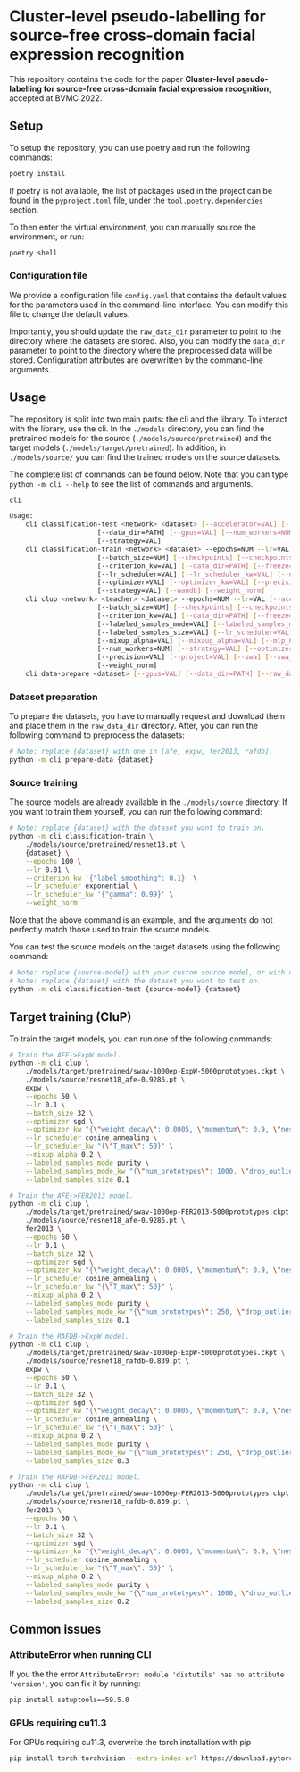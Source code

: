 # Cluster-level pseudo-labelling for source-free cross-domain facial expression recognition

This repository contains the code for the paper **Cluster-level pseudo-labelling for source-free cross-domain facial expression recognition**, accepted at BVMC 2022.

## Setup

To setup the repository, you can use poetry and run the following commands:

```sh
poetry install
```

If poetry is not available, the list of packages used in the project can be found in the `pyproject.toml` file,
under the `tool.poetry.dependencies` section.

To then enter the virtual environment, you can manually source the environment, or run:

```sh
poetry shell
```

### Configuration file

We provide a configuration file `config.yaml` that contains the default values for the parameters used in the
command-line interface. You can modify this file to change the default values.

Importantly, you should update the `raw_data_dir` parameter to point to the directory where the datasets are stored.
Also, you can modify the `data_dir` parameter to point to the directory where the preprocessed data will be stored.
Configuration attributes are overwritten by the command-line arguments.

## Usage

The repository is split into two main parts: the cli and the library. To interact with the library, use the cli.
In the `./models` directory, you can find the pretrained models for the source (`./models/source/pretrained`) and the target models (`./models/target/pretrained`).
In addition, in `./models/source/` you can find the trained models on the source datasets.

The complete list of commands can be found below. Note that you can type `python -m cli --help` to see the list of commands and arguments.

```sh
cli

Usage:
    cli classification-test <network> <dataset> [--accelerator=VAL] [--batch_size=NUM]
                      [--data_dir=PATH] [--gpus=VAL] [--num_workers=NUM] [--precision=VAL]
                      [--strategy=VAL]
    cli classification-train <network> <dataset> --epochs=NUM --lr=VAL [--accelerator=VAL]
                      [--batch_size=NUM] [--checkpoints] [--checkpoints_dir=PATH]
                      [--criterion_kw=VAL] [--data_dir=PATH] [--freeze=PART] [--gpus=VAL]
                      [--lr_scheduler=VAL] [--lr_scheduler_kw=VAL] [--name=VAL] [--num_workers=NUM]
                      [--optimizer=VAL] [--optimizer_kw=VAL] [--precision=VAL] [--project=VAL]
                      [--strategy=VAL] [--wandb] [--weight_norm]
    cli clup <network> <teacher> <dataset> --epochs=NUM --lr=VAL [--accelerator=VAL]
                      [--batch_size=NUM] [--checkpoints] [--checkpoints_dir=PATH]
                      [--criterion_kw=VAL] [--data_dir=PATH] [--freeze=PART] [--gpus=VAL]
                      [--labeled_samples_mode=VAL] [--labeled_samples_mode_kw=VAL]
                      [--labeled_samples_size=VAL] [--lr_scheduler=VAL] [--lr_scheduler_kw=VAL]
                      [--mixup_alpha=VAL] [--mixaug_alpha=VAL] [--mlp_head] [--name=VAL]
                      [--num_workers=NUM] [--strategy=VAL] [--optimizer=VAL] [--optimizer_kw=VAL]
                      [--precision=VAL] [--project=VAL] [--swa] [--swa_kw=VAL] [--wandb]
                      [--weight_norm]
    cli data-prepare <dataset> [--gpus=VAL] [--data_dir=PATH] [--raw_data_dir=PATH]
```

### Dataset preparation

To prepare the datasets, you have to manually request and download them and place them in the `raw_data_dir` directory.
After, you can run the following command to preprocess the datasets:

```sh
# Note: replace {dataset} with one in [afe, expw, fer2013, rafdb].
python -m cli prepare-data {dataset}
```

### Source training

The source models are already available in the `./models/source` directory. If you want to train them yourself, you can run the following command:

```sh
# Note: replace {dataset} with the dataset you want to train on.
python -m cli classification-train \
    ./models/source/pretrained/resnet18.pt \
    {dataset} \
    --epochs 100 \
    --lr 0.01 \
    --criterion_kw '{"label_smoothing": 0.1}' \
    --lr_scheduler exponential \
    --lr_scheduler_kw '{"gamma": 0.99}' \
    --weight_norm
```

Note that the above command is an example, and the arguments do not perfectly match those used to train the source models.

You can test the source models on the target datasets using the following command:

```sh
# Note: replace {source-model} with your custom source model, or with one available in `./models/source`.
# Note: replace {dataset} with the dataset you want to test on.
python -m cli classification-test {source-model} {dataset}
```

## Target training (CluP)

To train the target models, you can run one of the following commands:

```sh
# Train the AFE->ExpW model.
python -m cli clup \
    ./models/target/pretrained/swav-1000ep-ExpW-5000prototypes.ckpt \
    ./models/source/resnet18_afe-0.9286.pt \
    expw \
    --epochs 50 \
    --lr 0.1 \
    --batch_size 32 \
    --optimizer sgd \
    --optimizer_kw "{\"weight_decay\": 0.0005, \"momentum\": 0.9, \"nesterov\": true}" \
    --lr_scheduler cosine_annealing \
    --lr_scheduler_kw "{\"T_max\": 50}" \
    --mixup_alpha 0.2 \
    --labeled_samples_mode purity \
    --labeled_samples_mode_kw "{\"num_prototypes\": 1000, \"drop_outliers\": false, \"iter_clusters\": 1}" \
    --labeled_samples_size 0.1
```

```sh
# Train the AFE->FER2013 model.
python -m cli clup \
    ./models/target/pretrained/swav-1000ep-FER2013-5000prototypes.ckpt \
    ./models/source/resnet18_afe-0.9286.pt \
    fer2013 \
    --epochs 50 \
    --lr 0.1 \
    --batch_size 32 \
    --optimizer sgd \
    --optimizer_kw "{\"weight_decay\": 0.0005, \"momentum\": 0.9, \"nesterov\": true}" \
    --lr_scheduler cosine_annealing \
    --lr_scheduler_kw "{\"T_max\": 50}" \
    --mixup_alpha 0.2 \
    --labeled_samples_mode purity \
    --labeled_samples_mode_kw "{\"num_prototypes\": 250, \"drop_outliers\": false, \"iter_clusters\": 1}" \
    --labeled_samples_size 0.1
```

```sh
# Train the RAFDB->ExpW model.
python -m cli clup \
    ./models/target/pretrained/swav-1000ep-ExpW-5000prototypes.ckpt \
    ./models/source/resnet18_rafdb-0.839.pt \
    expw \
    --epochs 50 \
    --lr 0.1 \
    --batch_size 32 \
    --optimizer sgd \
    --optimizer_kw "{\"weight_decay\": 0.0005, \"momentum\": 0.9, \"nesterov\": true}" \
    --lr_scheduler cosine_annealing \
    --lr_scheduler_kw "{\"T_max\": 50}" \
    --mixup_alpha 0.2 \
    --labeled_samples_mode purity \
    --labeled_samples_mode_kw "{\"num_prototypes\": 250, \"drop_outliers\": false, \"iter_clusters\": 1}" \
    --labeled_samples_size 0.3
```

```sh
# Train the RAFDB->FER2013 model.
python -m cli clup \
    ./models/target/pretrained/swav-1000ep-FER2013-5000prototypes.ckpt \
    ./models/source/resnet18_rafdb-0.839.pt \
    fer2013 \
    --epochs 50 \
    --lr 0.1 \
    --batch_size 32 \
    --optimizer sgd \
    --optimizer_kw "{\"weight_decay\": 0.0005, \"momentum\": 0.9, \"nesterov\": true}" \
    --lr_scheduler cosine_annealing \
    --lr_scheduler_kw "{\"T_max\": 50}" \
    --mixup_alpha 0.2 \
    --labeled_samples_mode purity \
    --labeled_samples_mode_kw "{\"num_prototypes\": 1000, \"drop_outliers\": false, \"iter_clusters\": 1}" \
    --labeled_samples_size 0.2
```

## Common issues

### AttributeError when running CLI

If you the the error `AttributeError: module 'distutils' has no attribute 'version'`,
you can fix it by running:

```sh
pip install setuptools==59.5.0
```

### GPUs requiring cu11.3

For GPUs requiring cu11.3, overwrite the torch installation with pip

```sh
pip install torch torchvision --extra-index-url https://download.pytorch.org/whl/cu113 --force
```
